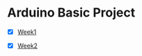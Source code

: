 # Arduino Basic Project

* [x] [Week1](https://github.com/monegit/arduino-prj/tree/main/report/Week1)

* [x] [Week2](https://github.com/monegit/arduino-prj/tree/main/report/Week2)
